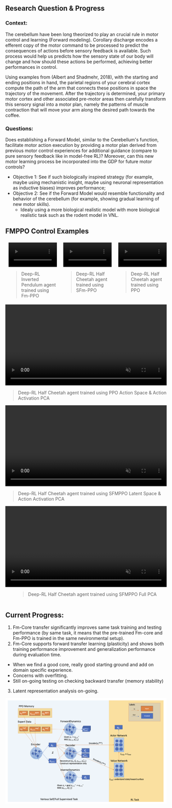 ## Research Question & Progress

### Context:
The cerebellum have been long theorized to play an crucial rule in motor control and learning (Forward modeling). Corollary discharge encodes a efferent copy of the motor command to be processed to predict the consequences of actions before sensory feedback is available. Such process would help us predicts how the sensory state of our body will change and how should these actions be performed, achieving better performances in control.

Using examples from (Albert and Shadmehr, 2018), with the starting and ending positions in hand, the parietal regions of your cerebral cortex compute the path of the arm that connects these positions in space the trajectory of the movement. After the trajectory is determined, your primary motor cortex and other associated pre-motor areas then carefully transform this sensory signal into a motor plan, namely the patterns of muscle contraction that will move your arm along the desired path towards the coffee.

### Questions:
Does establishing a Forward Model, similar to the Cerebellum's function, facilitate motor action execution by providing a motor plan derived from previous motor control experiences for additional guidance (compare to pure sensory feedback like in model-free RL)? Moreover, can this new motor learning process be incorporated into the GDP for future motor controls?

- Objective 1: See if such biologically inspired strategy (for example, maybe using mechanistic insight, maybe using neuronal representation as inductive biases) improves performance;
- Objective 2: See if the Forward Model would resemble functionality and behavior of the cerebellum (for example, showing gradual learning of new motor skills).
  - Idealy using a more biological realistic model with more biological realistic task such as the rodent model in VNL.


## FMPPO Control Examples
<div style="width: 100%; padding: 5px; display: flex; justify-content: center; gap: 20px;">
          <div style="width: 30%; display: flex; flex-direction: column; align-items: center;">
            <video controls autoplay style="width: 100%; height: auto;" muted>
              <source src="../VNL-MVP/demos/website/demo1.mp4" type="video/mp4">
              Your browser does not support the video tag.
            </video>
            <blockquote>Deep-RL Inverted Pendulum agent trained using Fm-PPO</blockquote>
          </div>
          <div style="width: 30%; display: flex; flex-direction: column; align-items: center;">
            <video controls autoplay style="width: 100%; height: auto;" muted>
              <source src="../VNL-MVP/demos/website/sfmppo_converge_712.mp4" type="video/mp4">
              Your browser does not support the video tag.
            </video>
            <blockquote>Deep-RL Half Cheetah agent trained using SFm-PPO</blockquote>
          </div>
        <div style="width: 30%; display: flex; flex-direction: column; align-items: center;">
            <video controls autoplay style="width: 100%; height: auto;" muted>
              <source src="../VNL-MVP/demos/website/ppo_5e6_nice.mp4" type="video/mp4">
              Your browser does not support the video tag.
            </video>
            <blockquote>Deep-RL Half Cheetah agent trained using PPO</blockquote>
        </div>
</div>

<div style="width: 100%; display: flex; flex-direction: column; align-items: center;">
              <video controls autoplay style="width: 100%; height: auto;" muted>
                <source src="../VNL-MVP/demos/website/acti_ppo.mp4" type="video/mp4">
                Your browser does not support the video tag.
              </video>
              <blockquote>Deep-RL Half Cheetah agent trained using PPO Action Space & Action Activation PCA</blockquote>
          </div>

<div style="width: 100%; display: flex; flex-direction: column; align-items: center;">
              <video controls autoplay style="width: 100%; height: auto;" muted>
                <source src="../VNL-MVP/demos/website/acti_sfmppo_kl.mp4" type="video/mp4">
                Your browser does not support the video tag.
              </video>
              <blockquote>Deep-RL Half Cheetah agent trained using SFMPPO Latent Space & Action Activation PCA</blockquote>
          </div>

<div style="width: 100%; display: flex; flex-direction: column; align-items: center;">
              <video controls autoplay style="width: 100%; height: auto;" muted>
                <source src="../VNL-MVP/demos/website/sfmppo_full.mp4" type="video/mp4">
                Your browser does not support the video tag.
              </video>
              <blockquote>Deep-RL Half Cheetah agent trained using SFMPPO Full PCA</blockquote>
          </div>

## Current Progress:
1. Fm-Core transfer significantly improves same task training and testing performance (by same task, it means that the pre-trained Fm-core and Fm-PPO is trained in the same nevironmental setup).
2. Fm-Core supports forward transfer learning (plasticity) and shows both training performance improvement and generalization performance during evaluation time.
  - When we find a good core, really good starting ground and add on domain specific experience.
  - Concerns with overfitting.
  - Still on-going testing on checking backward transfer (memory stability)
3. Latent representation analysis on-going.

![Alt text](demos/website/dynamics_model.png)
